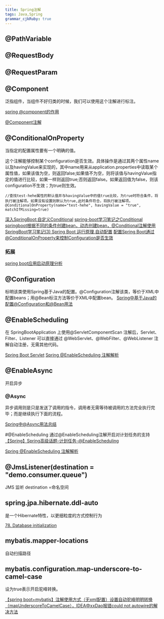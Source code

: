 ```yaml
---
title: Spring注解 
tags: Java,Spring
grammar_cjkRuby: true
---
```


## @PathVariable

## @RequestBody

## @RequestParam


## @Component
泛指组件，当组件不好归类的时候，我们可以使用这个注解进行标注。  

[spring @component的作用](http://tomfish88.iteye.com/blog/1497557)

[@Component注解](http://uule.iteye.com/blog/2106427)

## @ConditionalOnProperty
当指定的配置属性要有一个明确的值。

这个注解能够控制某个configuration是否生效。具体操作是通过其两个属性name以及havingValue来实现的，其中name用来从application.properties中读取某个属性值，如果该值为空，则返回false;如果值不为空，则将该值与havingValue指定的值进行比较，如果一样则返回true;否则返回false。如果返回值为false，则该configuration不生效；为true则生效。
```
//查找test-hehe属性的默认值并与havingValue中的值true比较，为true时符合条件，将执行被注解项。如果没有设置则默认为true,此时条件符合，将执行被注解项。
@ConditionalOnProperty(name="test-hehe", havingValue = "true", matchIfMissing=true)
```


[深入SpringBoot:自定义Conditional](http://www.jianshu.com/p/1d0fb7cd8a26)
[spring-boot学习笔记之Conditional](http://www.jianshu.com/p/0740c07f6c1d)
[springboot根据不同的条件创建bean，动态创建bean，@Conditional注解使用](http://blog.csdn.net/tianyaleixiaowu/article/details/78201587)
[SpringBoot学习笔记(3) Spring Boot 运行原理,自动配置](http://blog.csdn.net/a67474506/article/details/52013634)
[配置Spring Boot通过@ConditionalOnProperty来控制Configuration是否生效](http://blog.csdn.net/dalangzhonghangxing/article/details/78420057)
### 拓展
[spring boot应用启动原理分析](https://yq.aliyun.com/articles/6056)

## @Configuration
标明该类使用Spring基于Java的配置。@Configuration注解该类，等价于XML中配置beans；用@Bean标注方法等价于XML中配置bean。
[Spring中基于Java的配置@Configuration和@Bean用法](http://blog.csdn.net/vvhesj/article/details/47661001)

## @EnableScheduling

在 SpringBootApplication 上使用@ServletComponentScan 注解后，Servlet、Filter、Listener 可以直接通过 @WebServlet、@WebFilter、@WebListener 注解自动注册，无需其他代码。

[ Spring Boot Servlet](http://blog.csdn.net/catoop/article/details/50501686)
[Spring @EnableScheduling 注解解析](http://blog.csdn.net/tramp_zzy/article/details/77543269)

## @EnableAsync
开启异步
### @Async

异步调用则是只是发送了调用的指令，调用者无需等待被调用的方法完全执行完毕；而是继续执行下面的流程。

[Spring中@Async用法总结](https://www.cnblogs.com/lcngu/p/6185363.html)

#@EnableScheduling 
通过@EnableScheduling注解开启对计划任务的支持
[【Spring】Spring高级话题-计划任务-@EnableScheduling](http://blog.csdn.net/qq_26525215/article/details/53543816)

[Spring @EnableScheduling 注解解析](http://tramp.cincout.cn/2017/08/18/spring-task-2017-08-18-spring-boot-enablescheduling-analysis/)


##  @JmsListener(destination = "demo.consumer.queue") 
JMS 监听 destination =命名空间


## spring.jpa.hibernate.ddl-auto
是一个Hibernate特性，以更细粒度的方式控制行为

[78. Database initialization](https://docs.spring.io/spring-boot/docs/current/reference/html/howto-database-initialization.html)

## mybatis.mapper-locations
自动扫描路径

## mybatis.configuration.map-underscore-to-camel-case
设为true表示开启驼峰转换。

[【spring boot+mybatis】注解使用方式（无xml配置）设置自动驼峰明明转换（mapUnderscoreToCamelCase），IDEA中xxDao报错could not autowire的解决方法](https://www.cnblogs.com/zhangdong92/p/6986653.html)
